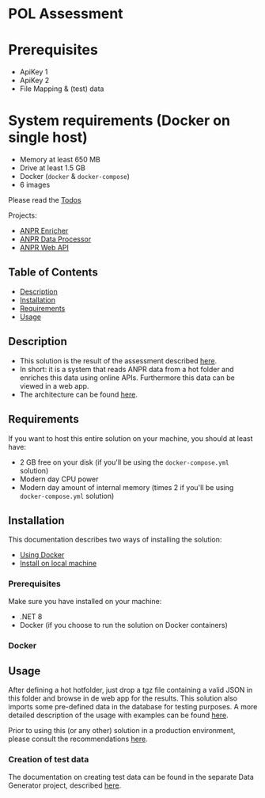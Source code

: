 # POL Assessment

# Prerequisites
- ApiKey 1
- ApiKey 2
- File Mapping & (test) data

# System requirements (Docker on single host)
- Memory at least 650 MB
- Drive at least 1.5 GB
- Docker (`docker` & `docker-compose`)
- 6 images

Please read the [Todos](DOCS/TODO.md)

Projects:
- [ANPR Enricher](AnprEnricher/README.md)
- [ANPR Data Processor](AnprDataProcessor/README.md)
- [ANPR Web API](AnprWebApi/README.md)

## Table of Contents
- [Description](#description)
- [Installation](#installation)
- [Requirements](#requirements)
- [Usage](#usage)

## Description
- This solution is the result of the assessment described [here](DOCS/ASSESSMENT.md).
- In short: it is a system that reads ANPR data from a hot folder and enriches this data using online APIs. Furthermore this data can be viewed in a web app.
- The architecture can be found [here](DOCS/ARCHITECTURE/README.md).

## Requirements
If you want to host this entire solution on your machine, you should at least have:
- 2 GB free on your disk (if you'll be using the `docker-compose.yml` solution)
- Modern day CPU power
- Modern day amount of internal memory (times 2 if you'll be using `docker-compose.yml` solution)

## Installation
This documentation describes two ways of installing the solution:
- [Using Docker](DOCS/INSTALLATION/DOCKER.md)
- [Install on local machine](DOCS/INSTALLATION/LOCAL.md)

### Prerequisites
Make sure you have installed on your machine:
- .NET 8
- Docker (if you choose to run the solution on Docker containers)

### Docker


## Usage
After defining a hot hotfolder, just drop a tgz file containing a valid JSON in this folder and browse in de web app for the results. This solution also imports some pre-defined data in the database for testing purposes. A more detailed description of the usage with examples can be found [here](DOCS/USAGE/README.md).

Prior to using this (or any other) solution in a production environment, please consult the recommendations [here](DOCS/RECOMMENDATIONS.md).

### Creation of test data
The documentation on creating test data can be found in the separate Data Generator project, described [here](../DataGenerator/README.md).
